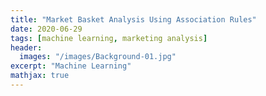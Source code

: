 ```yaml
---
title: "Market Basket Analysis Using Association Rules"
date: 2020-06-29
tags: [machine learning, marketing analysis]
header:
  images: "/images/Background-01.jpg"
excerpt: "Machine Learning"
mathjax: true
---
```

